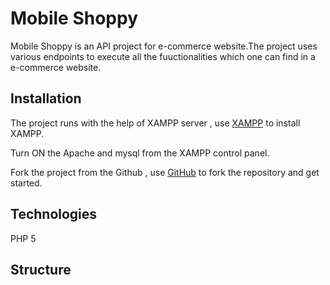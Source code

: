 # Mobile Shoppy
Mobile Shoppy is an API project for e-commerce website.The project uses various endpoints to execute all the fuuctionalities which one can find in a e-commerce website.

## Installation
The project runs with the help of XAMPP server , use [XAMPP](https://www.apachefriends.org/download.html) to install XAMPP.

Turn ON the Apache and mysql from the XAMPP control panel.

Fork the project from the Github , use [GitHub](https://github.com/jyoti-nambiar/Webbshop-API.git) to fork the repository and get started.


## Technologies
PHP 5

## Structure
